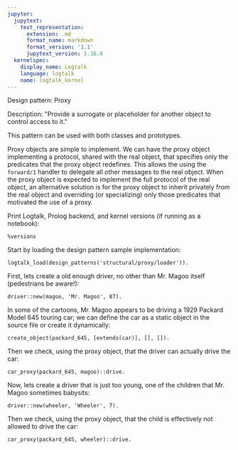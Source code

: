 ```yaml
---
jupyter:
  jupytext:
    text_representation:
      extension: .md
      format_name: markdown
      format_version: '1.1'
      jupytext_version: 1.16.6
  kernelspec:
    display_name: Logtalk
    language: logtalk
    name: logtalk_kernel
---
```


<!--
________________________________________________________________________

This file is part of Logtalk <https://logtalk.org/>  
SPDX-FileCopyrightText: 1998-2025 Paulo Moura <pmoura@logtalk.org>  
SPDX-License-Identifier: Apache-2.0

Licensed under the Apache License, Version 2.0 (the "License");
you may not use this file except in compliance with the License.
You may obtain a copy of the License at

    http://www.apache.org/licenses/LICENSE-2.0

Unless required by applicable law or agreed to in writing, software
distributed under the License is distributed on an "AS IS" BASIS,
WITHOUT WARRANTIES OR CONDITIONS OF ANY KIND, either express or implied.
See the License for the specific language governing permissions and
limitations under the License.
________________________________________________________________________
-->

Design pattern:
	Proxy

Description:
	"Provide a surrogate or placeholder for another object to control
	access to it."

This pattern can be used with both classes and prototypes.

Proxy objects are simple to implement. We can have the proxy object
implementing a protocol, shared with the real object, that specifies
only the predicates that the proxy object redefines. This allows the
using the `forward/1` handler to delegate all other messages to the
real object. When the proxy object is expected to implement the full
protocol of the real object, an alternative solution is for the proxy
object to inherit privately from the real object and overriding (or
specializing) only those predicates that motivated the use of a proxy.

Print Logtalk, Prolog backend, and kernel versions (if running as a notebook):

```logtalk
%versions
```

Start by loading the design pattern sample implementation:

```logtalk
logtalk_load(design_patterns('structural/proxy/loader')).
```

First, lets create a old enough driver, no other than Mr. Magoo itself
(pedestrians be aware!):

```logtalk
driver::new(magoo, 'Mr. Magoo', 87).
```

<!--
true.
-->

In some of the cartoons, Mr. Magoo appears to be driving a 1929 Packard
Model 645 touring car; we can define the car as a static object in the
source file or create it dynamically:

```logtalk
create_object(packard_645, [extends(car)], [], []).
```

<!--
true.
-->

Then we check, using the proxy object, that the driver can actually
drive the car:

```logtalk
car_proxy(packard_645, magoo)::drive.
```

<!--
Car has been driven!

true.
-->

Now, lets create a driver that is just too young, one of the children
that Mr. Magoo sometimes babysits:

```logtalk
driver::new(wheeler, 'Wheeler', 7).
```

<!--
true.
-->

Then we check, using the proxy object, that the child is effectively not
allowed to drive the car:

```logtalk
car_proxy(packard_645, wheeler)::drive.
```

<!--
Sorry, Wheeler is too young to drive!

true.
-->
